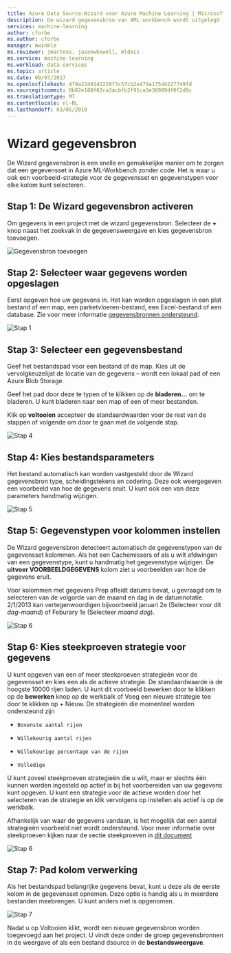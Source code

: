 ```yaml
---
title: Azure Data Source-Wizard voor Azure Machine Learning | Microsoft Docs
description: De wizard gegevensbron van AML workbench wordt uitgelegd
services: machine-learning
author: cforbe
ms.author: cforbe
manager: mwinkle
ms.reviewer: jmartens, jasonwhowell, mldocs
ms.service: machine-learning
ms.workload: data-services
ms.topic: article
ms.date: 09/07/2017
ms.openlocfilehash: 4f9a2249142220f3c57cb2e479a175d4227749fd
ms.sourcegitcommit: 0b02e180f02ca3acbfb2f91ca3e36989df0f2d9c
ms.translationtype: MT
ms.contentlocale: nl-NL
ms.lasthandoff: 03/05/2018
---
```

# <a name="data-source-wizard"></a>Wizard gegevensbron #

De Wizard gegevensbron is een snelle en gemakkelijke manier om te zorgen dat een gegevensset in Azure ML-Workbench zonder code. Het is waar u ook een voorbeeld-strategie voor de gegevensset en gegevenstypen voor elke kolom kunt selecteren. 

## <a name="step-1-trigger-the-data-source-wizard"></a>Stap 1: De Wizard gegevensbron activeren ## 

Om gegevens in een project met de wizard gegevensbron. Selecteer de  **+**  knop naast het zoekvak in de gegevensweergave en kies gegevensbron toevoegen. 

![Gegevensbron toevoegen](media/data-source-wizard/add-data-source.png)

## <a name="step-2-select-where-data-is-stored"></a>Stap 2: Selecteer waar gegevens worden opgeslagen ##
Eerst opgeven hoe uw gegevens in. Het kan worden opgeslagen in een plat bestand of een map, een parketvloeren-bestand, een Excel-bestand of een database. Zie voor meer informatie [gegevensbronnen ondersteund](data-prep-appendix2-supported-data-sources.md).

![Stap 1](media/data-source-wizard/step1.png)

## <a name="step-3-select-data-file"></a>Stap 3: Selecteer een gegevensbestand ##
Geef het bestandspad voor een bestand of de map. Kies uit de vervolgkeuzelijst de locatie van de gegevens – wordt een lokaal pad of een Azure Blob Storage. 

Geef het pad door deze te typen of te klikken op de **bladeren...** om te bladeren. U kunt bladeren naar een map of een of meer bestanden.

Klik op **voltooien** accepteer de standaardwaarden voor de rest van de stappen of volgende om door te gaan met de volgende stap.


![Stap 4](media/data-source-wizard/step2.png)

## <a name="step-4-choose-file-parameters"></a>Stap 4: Kies bestandsparameters ##

Het bestand automatisch kan worden vastgesteld door de Wizard gegevensbron type, scheidingstekens en codering. Deze ook weergegeven een voorbeeld van hoe de gegevens eruit. U kunt ook een van deze parameters handmatig wijzigen. 

![Stap 5](media/data-source-wizard/step3.png)

## <a name="step-5-set-data-types-for-columns"></a>Stap 5: Gegevenstypen voor kolommen instellen ##

De Wizard gegevensbron detecteert automatisch de gegevenstypen van de gegevensset kolommen. Als het een Cachemissers of als u wilt afdwingen van een gegevenstype, kunt u handmatig het gegevenstype wijzigen. De **uitvoer VOORBEELDGEGEVENS** kolom ziet u voorbeelden van hoe de gegevens eruit.

Voor kolommen met gegevens Prep afleidt datums bevat, u gevraagd om te selecteren van de volgorde van de maand en dag in de datumnotatie. 2/1/2013 kan vertegenwoordigen bijvoorbeeld januari 2e (Selecteer voor dit *dag-maand*) of Feburary 1e (Selecteer *maand dag*).

![Stap 6](media/data-source-wizard/step4.png)

## <a name="step-6-choose-sampling-strategy-for-data"></a>Stap 6: Kies steekproeven strategie voor gegevens ##

U kunt opgeven van een of meer steekproeven strategieën voor de gegevensset en kies een als de actieve strategie. De standaardwaarde is de hoogste 10000 rijen laden. U kunt dit voorbeeld bewerken door te klikken op de **bewerken** knop op de werkbalk of Voeg een nieuwe strategie toe door te klikken op + Nieuw. De strategieën die momenteel worden ondersteund zijn

-     Bovenste aantal rijen
-     Willekeurig aantal rijen
-     Willekeurige percentage van de rijen
-     Volledige

U kunt zoveel steekproeven strategieën die u wilt, maar er slechts één kunnen worden ingesteld op actief is bij het voorbereiden van uw gegevens kunt opgeven. U kunt een strategie voor de actieve worden door het selecteren van de strategie en klik vervolgens op instellen als actief is op de werkbalk.

Afhankelijk van waar de gegevens vandaan, is het mogelijk dat een aantal strategieën voorbeeld niet wordt ondersteund. Voor meer informatie over steekproeven kijken naar de sectie steekproeven in [dit document](data-prep-user-guide.md) 

![Stap 6](media/data-source-wizard/step5.png)

## <a name="step-7-path-column-handling"></a>Stap 7: Pad kolom verwerking ##

Als het bestandspad belangrijke gegevens bevat, kunt u deze als de eerste kolom in de gegevensset opnemen. Deze optie is handig als u in meerdere bestanden meebrengen. U kunt anders niet is opgenomen.

![Stap 7](media/data-source-wizard/step6.png)

Nadat u op Voltooien klikt, wordt een nieuwe gegevensbron worden toegevoegd aan het project. U vindt deze onder de groep gegevensbronnen in de weergave of als een bestand dsource in de **bestandsweergave**.
